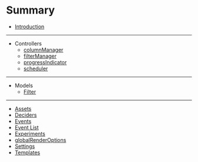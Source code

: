 # Summary

* [Introduction](README.md)

---
* Controllers
  * [columnManager](./docs/controller/columnManager.md)
  * [filterManager](./docs/controller/filterManager.md)
  * [progressIndicator](./docs/controller/progressIndicator.md)
  * [scheduler](./docs/controller/scheduler.md)
---
* Models
  * [Filter](./docs/vo/Filter.md)
---
* [Assets](./docs/assets.md)
* [Deciders](./docs/deciders.md)
* [Events](./docs/events.md)
* [Event List](./docs/event-list.md)
* [Experiments](./docs/experiments.md)
* [globalRenderOptions](./docs/experiments.md)
* [Settings](./docs/experiments.md)
* [Templates](./docs/templates.md)